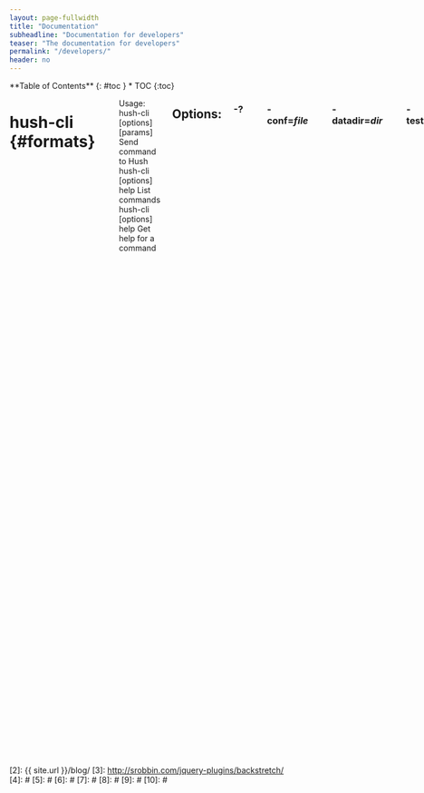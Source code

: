 ```yaml
---
layout: page-fullwidth
title: "Documentation"
subheadline: "Documentation for developers"
teaser: "The documentation for developers"
permalink: "/developers/"
header: no
---
```

<div class="row">
<div class="medium-4 medium-push-8 columns" markdown="1">
<div class="panel radius" markdown="1">
**Table of Contents**
{: #toc }
*  TOC
{:toc}
</div>
</div><!-- /.medium-4.columns -->

<div class="medium-8 medium-pull-4 columns" markdown="1">

# hush-cli   {#formats}
-------------------------

Usage:  
  hush-cli [options] <command> [params]  Send command to Hush  
  hush-cli [options] help                List commands  
  hush-cli [options] help <command>      Get help for a command   

## Options:

### -?
       This help message

### -conf=*file*
       Specify configuration file (default: hush3.conf)

### -datadir=*dir*
       Specify data directory
 
### -testnet
       Use the test network

### -regtest
       Enter regression test mode, which uses a special chain in which blocks
       can be solved instantly. This is intended for regression testing tools
       and app development.

### -rpcconnect=*ip*
       Send commands to node running on <ip> (default: 127.0.0.1)

### -rpcport=*port*
       Connect to JSON-RPC on <port> (default: 8232 or testnet: 18232)

### -rpcwait
       Wait for RPC server to start

### -rpcuser=*user*
       Username for JSON-RPC connections

### -rpcpassword=*pw*
       Password for JSON-RPC connections

### -rpcclienttimeout=*n*
       Timeout in seconds during HTTP requests, or 0 for no timeout. (default:
       900)

### -stdin
       Read extra arguments from standard input, one per line until EOF/Ctrl-D
       (recommended for sensitive information such as passphrases)
  
    
# hushd   {#formats_d}
-------------------------
  
Usage:  
  hushd [options]                     Start Hush-flavored Komodo Daemon  

## Options:

### -?
       This help message

### -alerts
       Receive and display P2P network alerts (default: 1)

### -alertnotify=*cmd*
       Execute command when a relevant alert is received or we see a really
       long fork (%s in cmd is replaced by message)

### -blocknotify=*cmd*
       Execute command when the best block changes (%s in cmd is replaced by
       block hash)

### -checkblocks=*n*
       How many blocks to check at startup (default: 288, 0 = all)

### -checklevel=*n*
       How thorough the block verification of -checkblocks is (0-4, default: 3)

### -clientname=*SomeName*
       Full node client name, default 'MagicBean'

### -conf=*file*
       Specify configuration file (default: komodo.conf)

### -datadir=*dir*
       Specify data directory

### -exportdir=*dir*
       Specify directory to be used when exporting data

### -dbcache=*n*
       Set database cache size in megabytes (4 to 16384, default: 450)

### -loadblock=*file*
       Imports blocks from external blk000??.dat file on startup

### -maxorphantx=*n*
       Keep at most *n* unconnectable transactions in memory (default: 100)

### -mempooltxinputlimit=*n*
       [DEPRECATED FROM OVERWINTER] Set the maximum number of transparent
       inputs in a transaction that the mempool will accept (default: 0 = no
       limit applied)

### -par=*n*
       Set the number of script verification threads (-4 to 16, 0 = auto, <0 =
       leave that many cores free, default: 0)

### -prune=*n*
       Reduce storage requirements by pruning (deleting) old blocks. This mode
       disables wallet support and is incompatible with -txindex. Warning:
       Reverting this setting requires re-downloading the entire blockchain.
       (default: 0 = disable pruning blocks, >550 = target size in MiB to use
       for block files)

### -reindex
       Rebuild block chain index from current blk000??.dat files on startup

### -txindex
       Maintain a full transaction index, used by the getrawtransaction rpc
       call (default: 0)

### -addressindex
       Maintain a full address index, used to query for the balance, txids and
       unspent outputs for addresses (default: 0)

### -timestampindex
       Maintain a timestamp index for block hashes, used to query blocks hashes
       by a range of timestamps (default: 0)

### -spentindex
       Maintain a full spent index, used to query the spending txid and input
       index for an outpoint (default: 0)

### -zindex
       Maintain extra statistics about shielded transactions and payments
       (default: 0)

## Connection options:

### -addnode=*ip*
       Add a node to connect to and attempt to keep the connection open

### -banscore=*n*
       Threshold for disconnecting misbehaving peers (default: 100)

### -bantime=*n*
       Number of seconds to keep misbehaving peers from reconnecting (default:
       86400)

### -bind=*addr*
       Bind to given address and always listen on it. Use [host]:port notation
       for IPv6

### -connect=*ip*
       Connect only to the specified node(s)

### -discover
       Discover own IP addresses (default: 1 when listening and no -externalip
       or -proxy)

### -dns
       Allow DNS lookups for -addnode, -seednode and -connect (default: 1)

### -dnsseed
       Query for peer addresses via DNS lookup, if low on addresses (default: 1
       unless -connect)

### -externalip=*ip*
       Specify your own public address

### -forcednsseed
       Always query for peer addresses via DNS lookup (default: 0)

### -listen
       Accept connections from outside (default: 1 if no -proxy or -connect)

### -listenonion
       Automatically create Tor hidden service (default: 1)

### -maxconnections=*n*
       Maintain at most <n> connections to peers (default: 384)

### -maxreceivebuffer=*n*
       Maximum per-connection receive buffer, <n>*1000 bytes (default: 5000)

### -maxsendbuffer=*n*
       Maximum per-connection send buffer, <n>*1000 bytes (default: 1000)

### -onion=*ip:port*
       Use separate SOCKS5 proxy to reach peers via Tor hidden services
       (default: -proxy)

### -onlynet=*net*
       Only connect to nodes in network <net> (ipv4, ipv6 or onion)

### -permitbaremultisig
       Relay non-P2SH multisig (default: 1)

### -peerbloomfilters
       Support filtering of blocks and transaction with Bloom filters (default:
       1)

### -port=<port>
       Listen for connections on <port> (default: 7770 or testnet: 17770)

### -proxy=<ip:port>
       Connect through SOCKS5 proxy

### -proxyrandomize
       Randomize credentials for every proxy connection. This enables Tor
       stream isolation (default: 1)

### -seednode=*ip*
       Connect to a node to retrieve peer addresses, and disconnect

### -timeout=*n*
       Specify connection timeout in milliseconds (minimum: 1, default: 5000)

### -torcontrol=*ip*:*port*
       Tor control port to use if onion listening enabled (default:
       127.0.0.1:9051)

### -torpassword=*pass*
       Tor control port password (default: empty)

### -whitebind=*addr*
       Bind to given address and whitelist peers connecting to it. Use
       [host]:port notation for IPv6

### -whitelist=*netmask*
       Whitelist peers connecting from the given netmask or IP address. Can be
       specified multiple times. Whitelisted peers cannot be DoS banned and
       their transactions are always relayed, even if they are already in the
       mempool, useful e.g. for a gateway
## Wallet options:

### -disablewallet
       Do not load the wallet and disable wallet RPC calls

### -keypool=*n*
       Set key pool size to <n> (default: 100)

### -paytxfee=*amt*
       Fee (in KMD/kB) to add to transactions you send (default: 0.00)

### -rescan
       Rescan the block chain for missing wallet transactions on startup

### -salvagewallet
       Attempt to recover private keys from a corrupt wallet.dat on startup

### -sendfreetransactions
       Send transactions as zero-fee transactions if possible (default: 0)

### -spendzeroconfchange
       Spend unconfirmed change when sending transactions (default: 1)

### -txconfirmtarget=*n*
       If paytxfee is not set, include enough fee so transactions begin
       confirmation on average within n blocks (default: 2)

### -txexpirydelta
       Set the number of blocks after which a transaction that has not been
       mined will become invalid (default: 200)

### -maxtxfee=*amt*
       Maximum total fees (in KMD) to use in a single wallet transaction;
       setting this too low may abort large transactions (default: 0.10)

### -upgradewallet
       Upgrade wallet to latest format on startup

### -wallet=*file*
       Specify wallet file (within data directory) (default: wallet.dat)

### -walletbroadcast
       Make the wallet broadcast transactions (default: 1)

### -walletnotify=*cmd*
       Execute command when a wallet transaction changes (%s in cmd is replaced
       by TxID)

### -whitelistaddress=*Raddress*
       Enable the wallet filter for notary nodes and add one Raddress to the
       whitelist of the wallet filter. If -whitelistaddress= is used, then the
       wallet filter is automatically activated. Several Raddresses can be
       defined using several -whitelistaddress= (similar to -addnode). The
       wallet filter will filter the utxo to only ones coming from my own
       Raddress (derived from pubkey) and each Raddress defined using
       -whitelistaddress= this option is mostly for Notary Nodes).

### -zapwallettxes=*mode*
       Delete all wallet transactions and only recover those parts of the
       blockchain through -rescan on startup (1 = keep tx meta data e.g.
       account owner and payment request information, 2 = drop tx meta data)

## -ZeroMQ notification options:

### -zmqpubhashblock=*address*
       Enable publish hash block in <address>

### -zmqpubhashtx=*address*
       Enable publish hash transaction in <address>

### -zmqpubrawblock=*address*
       Enable publish raw block in <address>

### -zmqpubrawtx=*address*
       Enable publish raw transaction in <address>
## Debugging/Testing options:

### -debug=*category*
       Output debugging information (default: 0, supplying *category* is
       optional). If *category* is not supplied or if *category* = 1, output
       all debugging information. *category* can be: addrman, alert, bench,
       coindb, db, estimatefee, http, libevent, lock, mempool, net,
       partitioncheck, pow, proxy, prune, rand, reindex, rpc, selectcoins, tor,
       zmq, zrpc, zrpcunsafe (implies zrpc).

### -experimentalfeatures
       Enable use of experimental features

### -help-debug
       Show all debugging options (usage: --help -help-debug)

### -logips
       Include IP addresses in debug output (default: 0)

### -logtimestamps
       Prepend debug output with timestamp (default: 1)

### -minrelaytxfee=*amt*
       Fees (in KMD/kB) smaller than this are considered zero fee for relaying
       (default: 0.000001)

### -printtoconsole
       Send trace/debug info to console instead of debug.log file

### -shrinkdebugfile
       Shrink debug.log file on client startup (default: 1 when no -debug)

### -testnet
       Use the test network

## Node relay options:

### -datacarrier
       Relay and mine data carrier transactions (default: 1)

### -datacarriersize
       Maximum size of data in data carrier transactions we relay and mine
       (default: 8192)

## Block creation options:

### -blockminsize=*n*
       Set minimum block size in bytes (default: 0)

### -blockmaxsize=*n*
       Set maximum block size in bytes (default: 2000000)

### -blockprioritysize=*n*
       Set maximum size of high-priority/low-fee transactions in bytes
       (default: 1000000)

## Mining options:

### -mint
       Mint/stake coins automatically (default: 0)

### -gen
       Mine/generate coins (default: 0)

### -genproclimit=*n*
       Set the number of threads for coin mining if enabled (-1 = all cores,
       default: 0)

### -equihashsolver=*name*
       Specify the Equihash solver to be used if enabled (default: "default")

### -mineraddress=*addr*
       Send mined coins to a specific single address

### -minetolocalwallet
       Require that mined blocks use a coinbase address in the local wallet
       (default: 1)

## RPC server options:

### -server
       Accept command line and JSON-RPC commands

### -rest
       Accept public REST requests (default: 0)

### -rpcbind=*addr*
       Bind to given address to listen for JSON-RPC connections. Use
       [host]:port notation for IPv6. This option can be specified multiple
       times (default: bind to all interfaces)

### -rpcuser=*user*
       Username for JSON-RPC connections

### -rpcpassword=*pw*
       Password for JSON-RPC connections

### -rpcport=*port*
       Listen for JSON-RPC connections on <port> (default: 7771 or testnet:
       17771)

### -rpcallowip=*ip*
       Allow JSON-RPC connections from specified source. Valid for <ip> are a
       single IP (e.g. 1.2.3.4), a network/netmask (e.g. 1.2.3.4/255.255.255.0)
       or a network/CIDR (e.g. 1.2.3.4/24). This option can be specified
       multiple times

### -rpcthreads=*n*
       Set the number of threads to service RPC calls (default: 4)

## Metrics Options (only if -daemon and -printtoconsole are not set):

### -showmetrics
       Show metrics on stdout (default: 1 if running in a console, 0 otherwise)

### -metricsui
       Set to 1 for a persistent metrics screen, 0 for sequential metrics
       output (default: 1 if running in a console, 0 otherwise)

### -metricsrefreshtime
       Number of seconds between metrics refreshes (default: 1 if running in a
       console, 600 otherwise)

## Hush Smart Chain options:

### -ac_algo
       Choose PoW mining algorithm, default is Equihash

### -ac_blocktime
       Block time in seconds, default is 60

### -ac_cc
       Cryptoconditions, default 0

### -ac_beam
       BEAM integration

### -ac_coda
       CODA integration

### -ac_cclib
       Cryptoconditions dynamicly loadable library

### -ac_ccenable
       Cryptoconditions to enable

### -ac_ccactivate
       Block height to enable Cryptoconditions

### -ac_decay
       Percentage of block reward decrease at each halving

### -ac_end
       Block height at which block rewards will end

### -ac_eras
       Block reward eras

### -ac_founders
       Number of blocks between founders reward payouts

### -ac_halving
       Number of blocks between each block reward halving

### -ac_name
       Name of asset chain

### -ac_notarypay
       Pay notaries, default 0

### -ac_perc
       Percentage of block rewards paid to the founder

### -ac_private
       Shielded transactions only (except coinbase + notaries), default is 0

### -ac_pubkey
       Public key for receiving payments on the network

### -ac_public
       Transparent transactions only, default 0

### -ac_reward
       Block reward in satoshis, default is 0

### -ac_sapling
       Sapling activation block height

### -ac_script
       P2SH/multisig address to receive founders rewards

### -ac_staked
       Percentage of blocks that are Proof-Of-Stake, default 0

### -ac_supply
       Starting supply, default is 0

### -ac_timelockfrom
       Timelocked coinbase start height

### -ac_timelockgte
       Timelocked coinbase minimum amount to be locked

### -ac_timelockto
       Timelocked coinbase stop height

### -ac_txpow
       Enforce transaction-rate limit, default 0




{% include _improve_content.html %}

</div><!-- /.medium-8.columns -->
</div><!-- /.row -->

 [1]: http://kramdown.gettalong.org/converter/html.html#toc
 [2]: {{ site.url }}/blog/
 [3]: http://srobbin.com/jquery-plugins/backstretch/
 [4]: #
 [5]: #
 [6]: #
 [7]: #
 [8]: #
 [9]: #
 [10]: #
